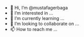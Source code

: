 - 👋 Hi, I’m @mustafagerbaga
- 👀 I’m interested in ...
- 🌱 I’m currently learning ...
- 💞️ I’m looking to collaborate on ...
- 📫 How to reach me ...

<!---
mustafagerbaga/mustafagerbaga is a ✨ special ✨ repository because its `README.md` (this file) appears on your GitHub profile.
You can click the Preview link to take a look at your changes.
--->
